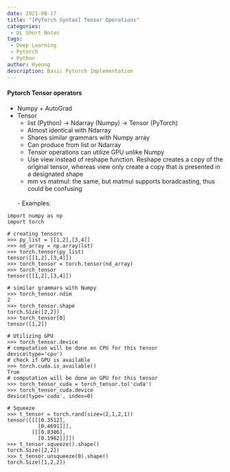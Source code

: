 ```yaml
---
date: 2021-08-17
title: "[PyTorch Syntax] Tensor Operations"
categories: 
 - DL Short Notes
tags:
 - Deep Learning
 - Pytorch
 - Python
author: Hyeong
description: Basic Pytorch Implementation
---
```

#### Pytorch Tensor operators
- Numpy + AutoGrad
- Tensor
    - list (Python) -> Ndarray (Numpy) -> Tensor (PyTorch)
    - Almost identical with Ndarray
    - Shares similar grammars with Numpy array
    - Can produce from list or Ndarray 
    - Tensor operations can utilize GPU unlike Numpy
    - Use view instead of reshape function. Reshape creates a copy of the original tensor, whereas view only create a copy that is presented in a designated shape
    - mm vs matmul: the same, but matmul supports boradcasting, thus could be confusing
    <br/>        
    - Examples:
        
```
import numpy as np
import torch

# creating tensors
>>> py_list = [[1,2],[3,4]]
>>> nd_array = np.array(lst)
>>> torch.tensor(py_list)
tensor([[1,2],[3,4]])
>>> torch_tensor = torch.tensor(nd_array)
>>> torch_tensor
tensor([[1,2],[3,4]])

# similar grammars with Numpy
>>> torch_tensor.ndim
2
>>> torch_tensor.shape
torch.Size([2,2])
>>> torch_tensor[0]
tensor([1,2])

# Utilizing GPU
>>> torch_tensor.device
# computation will be done on CPU for this tensor
device(type='cpu')
# check if GPU is available
>>> torch.cuda.is_available()
True
# computation will be done on GPU for this tensor
>>> torch_tensor_cuda = torch_tensor.to('cuda') 
>>> torch_tensor_cuda.device
device(type='cuda', index=0)

# Squeeze
>>> t_tensor = torch.rand(size=(2,1,2,1))
tensor([[[[0.3512],
          [0.4691]]],
        [[[0.8386],
          [0.1982]]]])
>>> t_tensor.squeeze().shape()
torch.Size([2,2])
>>> t_tensor.unsqueeze(0).shape()
torch.Size([1,2,2])
```




